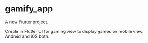 # gamify_app

A new Flutter project.

Create in Flutter UI for gaming view to display games on mobile view. 
Android and iOS both.

